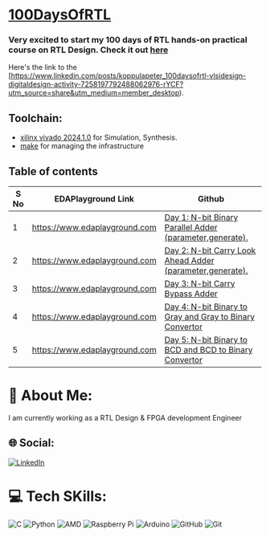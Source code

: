 # [100DaysOfRTL](https://www.linkedin.com/posts/koppulapeter_100daysofrtl-vlsidesign-digitaldesign-activity-7258197792488062976-rYCF?utm_source=share&utm_medium=member_desktop)

### Very excited to start my 100 days of RTL hands-on practical course on RTL Design. Check it out [here](https://kalkitech.graphy.com/s/store)
Here's the link to the [https://www.linkedin.com/posts/koppulapeter_100daysofrtl-vlsidesign-digitaldesign-activity-7258197792488062976-rYCF?utm_source=share&utm_medium=member_desktop).

## Toolchain:

* [xilinx vivado 2024.1.0](https://www.xilinx.com/support/download.html) for Simulation, Synthesis.
* [make](https://www.gnu.org/software/make/) for managing the infrastructure

## Table of contents
| S No | EDAPlayground Link | Github |
| --- | ---- | ---- |
| 1 | https://www.edaplayground.com | [Day 1: N-bit Binary Parallel Adder (parameter,generate).](https://github.com/koppula-Peter/100_days_of_RTL.git)     |
| 2 | https://www.edaplayground.com | [Day 2: N-bit Carry Look Ahead Adder (parameter,generate).](https://github.com/koppula-Peter/100_days_of_RTL.git)    |
| 3 | https://www.edaplayground.com | [Day 3: N-bit Carry Bypass Adder](https://github.com/koppula-Peter/100_days_of_RTL.git)                              |
| 4 | https://www.edaplayground.com | [Day 4: N-bit Binary to Gray and Gray to Binary Convertor](https://github.com/koppula-Peter/100_days_of_RTL.git)     |
| 5 | https://www.edaplayground.com | [Day 5:  N-bit Binary to BCD and BCD to Binary Convertor](https://github.com/koppula-Peter/100_days_of_RTL.git)      |














# 💫 About Me:
I am currently working as a RTL Design & FPGA development Engineer


## 🌐 Social:
[![LinkedIn](https://img.shields.io/badge/LinkedIn-%230077B5.svg?logo=linkedin&logoColor=white)](https://linkedin.com/in/koppulapeter) 


# 💻 Tech SKills:
![C](https://img.shields.io/badge/c-%2300599C.svg?style=for-the-badge&logo=c&logoColor=white) ![Python](https://img.shields.io/badge/python-3670A0?style=for-the-badge&logo=python&logoColor=ffdd54) ![AMD](https://img.shields.io/badge/AMD-%23000000.svg?style=for-the-badge&logo=amd&logoColor=white) ![Raspberry Pi](https://img.shields.io/badge/-Raspberry_Pi-C51A4A?style=for-the-badge&logo=Raspberry-Pi) ![Arduino](https://img.shields.io/badge/-Arduino-00979D?style=for-the-badge&logo=Arduino&logoColor=white) ![GitHub](https://img.shields.io/badge/github-%23121011.svg?style=for-the-badge&logo=github&logoColor=white) ![Git](https://img.shields.io/badge/git-%23F05033.svg?style=for-the-badge&logo=git&logoColor=white)



